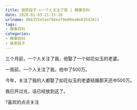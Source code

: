 ```yaml
---
title: 搞笑段子->一个人关注了我 | 糗事百科
date: 2020-01-03 21:33:16
urlname: 066355e5aef94eef9e00ea0e835d2811
tags: 
- 糗事百科
categories:
- 糗事百科
- 搞笑段子
---
```

三个月前，一个人关注了我，他娶了一个如花似玉的老婆。

一周前，一个人关注了我，他中了500万。

今年，关注了我的人都娶了如花似玉的老婆结婚那天还中500万。

我已开过光，话已经放到这了。

?喜欢的点点关注


